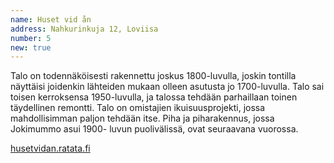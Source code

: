 ```yaml
---
name: Huset vid ån
address: Nahkurinkuja 12, Loviisa
number: 5
new: true
---
```

Talo on todennäköisesti rakennettu joskus 1800-luvulla, joskin tontilla näyttäisi joidenkin lähteiden mukaan olleen asutusta jo 1700-luvulla. Talo sai toisen kerroksensa 1950-luvulla, ja talossa tehdään parhaillaan toinen täydellinen remontti. Talo on omistajien ikuisuusprojekti, jossa mahdollisimman paljon tehdään itse. Piha ja piharakennus, jossa Jokimummo asui 1900- luvun puolivälissä, ovat seuraavana vuorossa.

[husetvidan.ratata.fi](http://husetvidan.ratata.fi)
